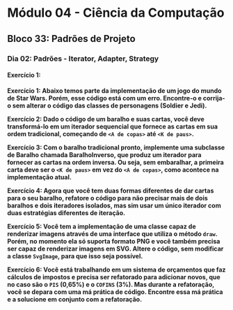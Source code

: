 # Módulo 04 - Ciência da Computação
## Bloco 33: Padrões de Projeto
### Dia 02: Padrões - Iterator, Adapter, Strategy
#### Exercício 1:

**Exercício 1: Abaixo temos parte da implementação de um jogo do mundo de Star Wars. Porém, esse código está com um erro. Encontre-o e corrija-o sem alterar o código das classes de personagens (Soldier e Jedi).**


**Exercício 2: Dado o código de um baralho e suas cartas, você deve transformá-lo em um iterador sequencial que fornece as cartas em sua ordem tradicional, começando de `<A de copas>` até `<K de paus>`.**


**Exercício 3: Com o baralho tradicional pronto, implemente uma subclasse de Baralho chamada BaralhoInverso, que produz um iterador para fornecer as cartas na ordem inversa. Ou seja, sem embaralhar, a primeira carta deve ser o `<K de paus>` em vez do `<A de copas>`, como acontece na implementação atual.**

**Exercício 4: Agora que você tem duas formas diferentes de dar cartas para o seu baralho, refatore o código para não precisar mais de dois baralhos e dois iteradores isolados, mas sim usar um único iterador com duas estratégias diferentes de iteração.**

**Exercício 5: Você tem a implementação de uma classe capaz de renderizar imagens através de uma interface que utiliza o método `draw`. Porém, no momento ela só suporta formato PNG e você também precisa ser capaz de renderizar imagens em SVG. Altere o código, sem modificar a classe `SvgImage`, para que isso seja possível.**

**Exercício 6: Você está trabalhando em um sistema de orçamentos que faz cálculos de impostos e precisa ser refatorado para adicionar novos, que no caso são o `PIS` (0,65%) e o `COFINS` (3%). Mas durante a refatoração, você se depara com uma má prática de código. Encontre essa má prática e a solucione em conjunto com a refatoração.**
